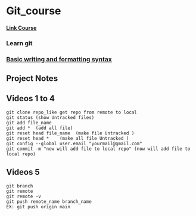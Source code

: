 # Git_course
#### [Link Course](https://www.youtube.com/playlist?list=PLDoPjvoNmBAw4eOj58MZPakHjaO3frVMF)
### Learn git 
### [Basic writing and formatting syntax](https://docs.github.com/en/get-started/writing-on-github/getting-started-with-writing-and-formatting-on-github/basic-writing-and-formatting-syntax)
## Project Notes
## Videos 1 to 4 
	git clone repo_like get repo from remote to local 
	git status (show Untracked files)
	git add file_name
	git add *  (add all file)
	git reset head file_name  (make file Untracked )
	git reset head *    (make all file Untracked )
	git config --global user.email "yourmail@gmail.com"
	git commit -m "now will add file to local repo" (now will add file to local repo)
## Videos 5
	git branch
	git remote
	git remote -v
	git push remote_name branch_name
	EX: git push origin main
   